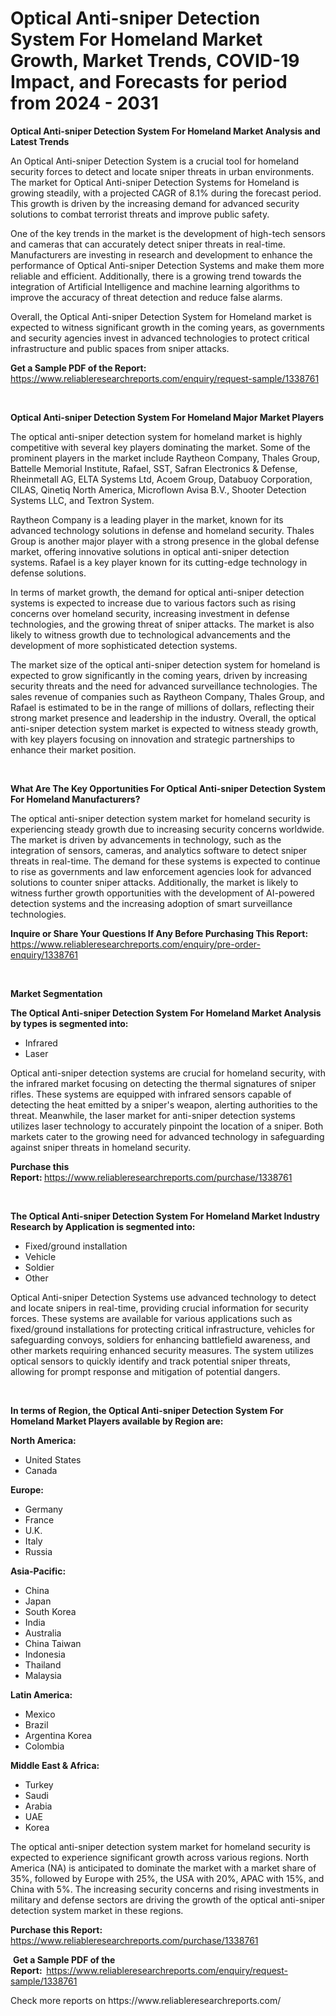 <p><h1>Optical Anti-sniper Detection System For Homeland Market Growth, Market Trends, COVID-19 Impact, and Forecasts for period from 2024 - 2031</h1></p><p><strong>Optical Anti-sniper Detection System For Homeland Market Analysis and Latest Trends</strong></p>
<p><p>An Optical Anti-sniper Detection System is a crucial tool for homeland security forces to detect and locate sniper threats in urban environments. The market for Optical Anti-sniper Detection Systems for Homeland is growing steadily, with a projected CAGR of 8.1% during the forecast period. This growth is driven by the increasing demand for advanced security solutions to combat terrorist threats and improve public safety.</p><p>One of the key trends in the market is the development of high-tech sensors and cameras that can accurately detect sniper threats in real-time. Manufacturers are investing in research and development to enhance the performance of Optical Anti-sniper Detection Systems and make them more reliable and efficient. Additionally, there is a growing trend towards the integration of Artificial Intelligence and machine learning algorithms to improve the accuracy of threat detection and reduce false alarms.</p><p>Overall, the Optical Anti-sniper Detection System for Homeland market is expected to witness significant growth in the coming years, as governments and security agencies invest in advanced technologies to protect critical infrastructure and public spaces from sniper attacks.</p></p>
<p><strong>Get a Sample PDF of the Report:&nbsp;</strong> <a href="https://www.reliableresearchreports.com/enquiry/request-sample/1338761">https://www.reliableresearchreports.com/enquiry/request-sample/1338761</a></p>
<p>&nbsp;</p>
<p><strong>Optical Anti-sniper Detection System For Homeland Major Market Players</strong></p>
<p><p>The optical anti-sniper detection system for homeland market is highly competitive with several key players dominating the market. Some of the prominent players in the market include Raytheon Company, Thales Group, Battelle Memorial Institute, Rafael, SST, Safran Electronics & Defense, Rheinmetall AG, ELTA Systems Ltd, Acoem Group, Databuoy Corporation, CILAS, Qinetiq North America, Microflown Avisa B.V., Shooter Detection Systems LLC, and Textron System.</p><p>Raytheon Company is a leading player in the market, known for its advanced technology solutions in defense and homeland security. Thales Group is another major player with a strong presence in the global defense market, offering innovative solutions in optical anti-sniper detection systems. Rafael is a key player known for its cutting-edge technology in defense solutions.</p><p>In terms of market growth, the demand for optical anti-sniper detection systems is expected to increase due to various factors such as rising concerns over homeland security, increasing investment in defense technologies, and the growing threat of sniper attacks. The market is also likely to witness growth due to technological advancements and the development of more sophisticated detection systems.</p><p>The market size of the optical anti-sniper detection system for homeland is expected to grow significantly in the coming years, driven by increasing security threats and the need for advanced surveillance technologies. The sales revenue of companies such as Raytheon Company, Thales Group, and Rafael is estimated to be in the range of millions of dollars, reflecting their strong market presence and leadership in the industry. Overall, the optical anti-sniper detection system market is expected to witness steady growth, with key players focusing on innovation and strategic partnerships to enhance their market position.</p></p>
<p>&nbsp;</p>
<p><strong>What Are The Key Opportunities For Optical Anti-sniper Detection System For Homeland Manufacturers?</strong></p>
<p><p>The optical anti-sniper detection system market for homeland security is experiencing steady growth due to increasing security concerns worldwide. The market is driven by advancements in technology, such as the integration of sensors, cameras, and analytics software to detect sniper threats in real-time. The demand for these systems is expected to continue to rise as governments and law enforcement agencies look for advanced solutions to counter sniper attacks. Additionally, the market is likely to witness further growth opportunities with the development of AI-powered detection systems and the increasing adoption of smart surveillance technologies.</p></p>
<p><strong>Inquire or Share Your Questions If Any Before Purchasing This Report:</strong> <a href="https://www.reliableresearchreports.com/enquiry/pre-order-enquiry/1338761">https://www.reliableresearchreports.com/enquiry/pre-order-enquiry/1338761</a></p>
<p>&nbsp;</p>
<p><strong>Market Segmentation</strong></p>
<p><strong>The Optical Anti-sniper Detection System For Homeland Market Analysis by types is segmented into:</strong></p>
<p><ul><li>Infrared</li><li>Laser</li></ul></p>
<p><p>Optical anti-sniper detection systems are crucial for homeland security, with the infrared market focusing on detecting the thermal signatures of sniper rifles. These systems are equipped with infrared sensors capable of detecting the heat emitted by a sniper's weapon, alerting authorities to the threat. Meanwhile, the laser market for anti-sniper detection systems utilizes laser technology to accurately pinpoint the location of a sniper. Both markets cater to the growing need for advanced technology in safeguarding against sniper threats in homeland security.</p></p>
<p><strong>Purchase this Report:&nbsp;</strong><a href="https://www.reliableresearchreports.com/purchase/1338761">https://www.reliableresearchreports.com/purchase/1338761</a></p>
<p>&nbsp;</p>
<p><strong>The Optical Anti-sniper Detection System For Homeland Market Industry Research by Application is segmented into:</strong></p>
<p><ul><li>Fixed/ground installation</li><li>Vehicle</li><li>Soldier</li><li>Other</li></ul></p>
<p><p>Optical Anti-sniper Detection Systems use advanced technology to detect and locate snipers in real-time, providing crucial information for security forces. These systems are available for various applications such as fixed/ground installations for protecting critical infrastructure, vehicles for safeguarding convoys, soldiers for enhancing battlefield awareness, and other markets requiring enhanced security measures. The system utilizes optical sensors to quickly identify and track potential sniper threats, allowing for prompt response and mitigation of potential dangers.</p></p>
<p>&nbsp;</p>
<p><strong>In terms of Region, the Optical Anti-sniper Detection System For Homeland Market Players available by Region are:</strong></p>
<p>
    <p> <strong> North America: </strong>
        <ul>
            <li>United States</li>
            <li>Canada</li>
        </ul>
        </p> 
    <p> <strong> Europe: </strong>
        <ul>
            <li>Germany</li>
            <li>France</li>
            <li>U.K.</li>
            <li>Italy</li>
            <li>Russia</li>
        </ul>
        </p> 
    <p> <strong> Asia-Pacific: </strong>
        <ul>
            <li>China</li>
            <li>Japan</li>
            <li>South Korea</li>
            <li>India</li>
            <li>Australia</li>
            <li>China Taiwan</li>
            <li>Indonesia</li>
            <li>Thailand</li>
            <li>Malaysia</li>
        </ul>
        </p> 
    <p> <strong> Latin America: </strong>
        <ul>
            <li>Mexico</li>
            <li>Brazil</li>
            <li>Argentina Korea</li>
            <li>Colombia</li>
        </ul>
        </p> 
    <p> <strong> Middle East & Africa: </strong>
        <ul>
            <li>Turkey</li>
            <li>Saudi</li>
            <li>Arabia</li>
            <li>UAE</li>
            <li>Korea</li>
        </ul>
    </p>
    </p>
<p><p>The optical anti-sniper detection system market for homeland security is expected to experience significant growth across various regions. North America (NA) is anticipated to dominate the market with a market share of 35%, followed by Europe with 25%, the USA with 20%, APAC with 15%, and China with 5%. The increasing security concerns and rising investments in military and defense sectors are driving the growth of the optical anti-sniper detection system market in these regions.</p></p>
<p><strong>Purchase this Report: </strong><a href="https://www.reliableresearchreports.com/purchase/1338761">https://www.reliableresearchreports.com/purchase/1338761</a></p>
<p>&nbsp;<strong>Get a Sample PDF of the Report:&nbsp;&nbsp;</strong><a href="https://www.reliableresearchreports.com/enquiry/request-sample/1338761">https://www.reliableresearchreports.com/enquiry/request-sample/1338761</a></p>
<p><strong></strong></p>
<p>Check more reports on https://www.reliableresearchreports.com/</p>